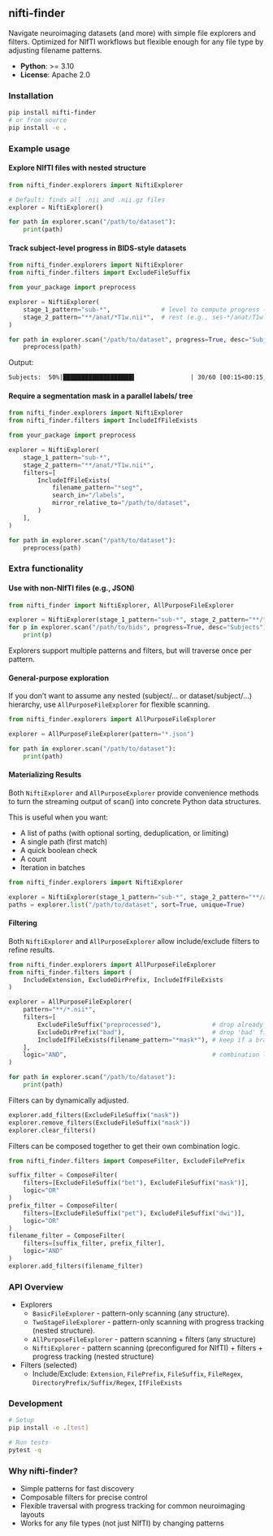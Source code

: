 ## nifti-finder

Navigate neuroimaging datasets (and more) with simple file explorers and filters. Optimized for NIfTI workflows but flexible enough for any file type by adjusting filename patterns.

- **Python**: >= 3.10
- **License**: Apache 2.0

### Installation

```bash
pip install nifti-finder
# or from source
pip install -e .
```

### Example usage

#### Explore NIfTI files with nested structure

```python
from nifti_finder.explorers import NiftiExplorer

# Default: finds all .nii and .nii.gz files
explorer = NiftiExplorer()

for path in explorer.scan("/path/to/dataset"):
    print(path)
```

#### Track subject-level progress in BIDS-style datasets

```python
from nifti_finder.explorers import NiftiExplorer
from nifti_finder.filters import ExcludeFileSuffix

from your_package import preprocess

explorer = NiftiExplorer(
    stage_1_pattern="sub-*",              # level to compute progress (e.g., root/sub-*/...)
    stage_2_pattern="**/anat/*T1w.nii*",  # rest (e.g., ses-*/anat/T1w.nii.gz)
)

for path in explorer.scan("/path/to/dataset", progress=True, desc="Subjects"):
    preprocess(path)

```

Output:

```txt
Subjects:  50%|███████████████████▌               | 30/60 [00:15<00:15,  2.00 it/s]
```

#### Require a segmentation mask in a parallel labels/ tree

```python
from nifti_finder.explorers import NiftiExplorer
from nifti_finder.filters import IncludeIfFileExists

from your_package import preprocess

explorer = NiftiExplorer(
    stage_1_pattern="sub-*",
    stage_2_pattern="**/anat/*T1w.nii*",
    filters=[
        IncludeIfFileExists(
            filename_pattern="*seg*",
            search_in="/labels",
            mirror_relative_to="/path/to/dataset",
        )
    ],
)

for path in explorer.scan("/path/to/dataset"):
    preprocess(path)
```

### Extra functionality

#### Use with non-NIfTI files (e.g., JSON)

```python
from nifti_finder import NiftiExplorer, AllPurposeFileExplorer

explorer = NiftiExplorer(stage_1_pattern="sub-*", stage_2_pattern="**/*.json")
for p in explorer.scan("/path/to/bids", progress=True, desc="Subjects"):
    print(p)
```

Explorers support multiple patterns and filters, but will traverse once per pattern.

#### General-purpose exploration

If you don’t want to assume any nested (subject/... or dataset/subject/...) hierarchy, use `AllPurposeFileExplorer` for flexible scanning.

```python
from nifti_finder.explorers import AllPurposeFileExplorer

explorer = AllPurposeFileExplorer(pattern="*.json")

for path in explorer.scan("/path/to/dataset"):
    print(path)
```

#### Materializing Results
Both `NiftiExplorer` and `AllPurposeExplorer` provide convenience methods to turn the streaming output of scan() into concrete Python data structures.

This is useful when you want:
- A list of paths (with optional sorting, deduplication, or limiting)
- A single path (first match)
- A quick boolean check
- A count
- Iteration in batches

```python
from nifti_finder.explorers import NiftiExplorer

explorer = NiftiExplorer(stage_1_pattern="sub-*", stage_2_pattern="**/anat/*T1w.nii*")
paths = explorer.list("/path/to/dataset", sort=True, unique=True)
```

#### Filtering

Both `NiftiExplorer` and `AllPurposeExplorer` allow include/exclude filters to refine results.

```python
from nifti_finder.explorers import AllPurposeFileExplorer
from nifti_finder.filters import (
    IncludeExtension, ExcludeDirPrefix, IncludeIfFileExists
)

explorer = AllPurposeFileExplorer(
    pattern="**/*.nii*",
    filters=[
        ExcludeFileSuffix("preprocessed"),              # drop already preprocessed files
        ExcludeDirPrefix("bad"),                        # drop 'bad' files
        IncludeIfFileExists(filename_pattern="*mask*"), # keep if a brain mask exists in same directory
    ],
    logic="AND",                                        # combination logic
)

for path in explorer.scan("/path/to/dataset"):
    print(path)
```

Filters can by dynamically adjusted.

```python
explorer.add_filters(ExcludeFileSuffix("mask"))
explorer.remove_filters(ExcludeFileSuffix("mask"))
explorer.clear_filters()
```

Filters can be composed together to get their own combination logic.

```python
from nifti_finder.filters import ComposeFilter, ExcludeFilePrefix

suffix_filter = ComposeFilter(
    filters=[ExcludeFileSuffix("bet"), ExcludeFileSuffix("mask")],
    logic="OR"
)
prefix_filter = ComposeFilter(
    filters=[ExcludeFileSuffix("pet"), ExcludeFileSuffix("dwi")],
    logic="OR"
)
filename_filter = ComposeFilter(
    filters=[suffix_filter, prefix_filter],
    logic="AND"
)
explorer.add_filters(filename_filter)
```

### API Overview

- Explorers
  - `BasicFileExplorer` - pattern-only scanning (any structure).
  - `TwoStageFileExplorer` - pattern-only scanning with progress tracking (nested structure).
  - `AllPurposeFileExplorer` - pattern scanning + filters (any structure)
  - `NiftiExplorer` - pattern scanning (preconfigured for NIfTI) + filters + progress tracking (nested structure)
- Filters (selected)
  - Include/Exclude: `Extension`, `FilePrefix`, `FileSuffix`, `FileRegex`, `DirectoryPrefix/Suffix/Regex`, `IfFileExists`


### Development

```bash
# Setup
pip install -e .[test]

# Run tests
pytest -q
```

### Why nifti-finder?

- Simple patterns for fast discovery
- Composable filters for precise control
- Flexible traversal with progress tracking for common neuroimaging layouts
- Works for any file types (not just NIfTI) by changing patterns